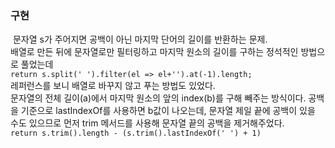 ### 구현
​
문자열 s가 주어지면 공백이 아닌 마지막 단어의 길이를 반환하는 문제. <br/>
배열로 만든 뒤에 문자열로만 필터링하고 마지막 원소의 길이를 구하는 정석적인 방법으로 풀었는데 <br/> ```return s.split(' ').filter(el => el+'').at(-1).length;``` <br/> 레퍼런스를 보니 배열로 바꾸지 않고 푸는 방법도 있었다. <br/>
​
문자열의 전체 길이(a)에서 마지막 원소의 앞의 index(b)를 구해 빼주는 방식이다. 공백을 기준으로 lastIndexOf를 사용하면 b값이 나오는데, 문자열 제일 끝에 공백이 있을 수도 있으므로 먼저 trim 메서드를 사용해 문자열 끝의 공백을 제거해주었다. <br/> ```return s.trim().length - (s.trim().lastIndexOf(' ') + 1)```